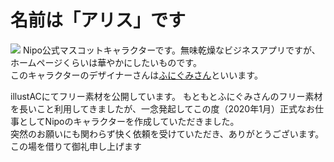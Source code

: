 # 名前は「アリス」です
![](/column/c2-1.png)
Nipo公式マスコットキャラクターです。無味乾燥なビジネスアプリですが、ホームページくらいは華やかにしたいものです。  
このキャラクターのデザイナーさんは[ふにぐみさん](https://www.ac-illust.com/main/profile.php?id=0DbjwSb1&area=1)といいます。

illustACにてフリー素材を公開しています。
もともとふにぐみさんのフリー素材を長いこと利用してきましたが、一念発起してこの度（2020年1月）正式なお仕事としてNipoのキャラクターを作成していただきました。  
突然のお願いにも関わらず快く依頼を受けていただき、ありがとうございます。この場を借りて御礼申し上げます

